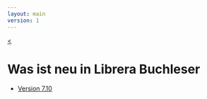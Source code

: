 ```yaml
---
layout: main
version: 1
---
```

[<](/wiki/de)

# Was ist neu in Librera Buchleser

* [Version 7.10](/wiki/was-ist-neu/7.10/de)


    

